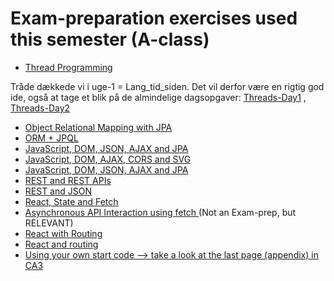# Exam-preparation exercises used this semester (A-class)

- [Thread Programming](https://docs.google.com/document/d/13f18buNu2WgTocikJ2Quj6TaetkujWouRCaibq2VCu8/edit?usp=sharing)

Tråde dækkede vi i uge-1 = Lang_tid_siden. Det vil derfor være en rigtig god ide, også at tage et blik på de almindelige dagsopgaver:
 [Threads-Day1](https://docs.google.com/document/d/18yLXuhqoEAUFCDjX_GvldTpkJhXPhMtB92q3AN9JL90/edit?usp=sharing) ,  [Threads-Day2](https://docs.google.com/document/d/1wfhJVtA_1-UkiTVNk1Bu6JVx8Jfd2MT614t39RjW3Fo/edit?usp=sharing)
- [Object Relational Mapping with JPA](https://docs.google.com/document/d/1rP3j65GnnTYRfmP2W8wvrmYzh4slTYlVjWuzCEblk4Y/edit?usp=sharing)
- [ORM + JPQL](https://docs.google.com/document/d/1_VTXe7jyveTYSxvfqMubRiEe-1xioaNEBDAg-0IhV5s/edit?usp=sharing)
- [JavaScript, DOM, JSON, AJAX and JPA](https://docs.google.com/document/d/1aiDOOZS5Oiu-Gj4Nuxtdh5H9o-Zfw8rX16B0S1ZGxmE/edit?usp=sharing)
- [JavaScript, DOM, AJAX, CORS and SVG](https://docs.google.com/document/d/1D8tOu2ZhUs3aHUgWA-q9Xr0CmwjFBZT4KE9qYqyyeTg/edit?usp=sharing)
- [JavaScript, DOM, JSON, AJAX and JPA](https://docs.google.com/document/d/1n7WkTOltfLk42k5sBL0SbyomsZdbOGyTPkpJ0UU0a8s/edit?usp=sharing)
- [REST and REST APIs](https://docs.google.com/document/d/1RW1vKJTwN3ARn6MGeEk0ZrJsDPNMONgj9MFyVpAxdBs/edit?usp=sharing)
- [REST and JSON](https://docs.google.com/document/d/1OJX6RgY_prrtgkhOKHQLoQcHbyOJptE3GTGruUV0oE8/edit)
- [React, State and Fetch](https://docs.google.com/document/d/1LBQEykWMhOOWT-3HM3dg7wbr76DA2oFumrKDI2db_9E/edit?usp=sharing)
- [Asynchronous API Interaction using fetch ](https://docs.google.com/document/d/1Yv7bXR6ZgL_ZXJWvzawmTVD3tN42rJktulqxhGV-HuE/edit?usp=sharing=) (Not an Exam-prep, but RELEVANT)
- [React with Routing](https://docs.google.com/document/d/1d9G3q3zMunavnAyzihIvJEosnIvBsPsgUwir6X_4ByE/edit?usp=sharing)
- [React and routing](https://docs.google.com/document/d/1Vqitnlc6pNPfJS-HNLyAqESBVyvduJy1mivLF-pU1dA/edit?usp=sharing)
- [Using your own start code --> take a look at the last page (appendix) in CA3](https://docs.google.com/document/d/1GZvVK-dGHjyP30BULhtRz9EFYd9MOzdtChoV6X_mRnQ/edit?usp=sharing)
